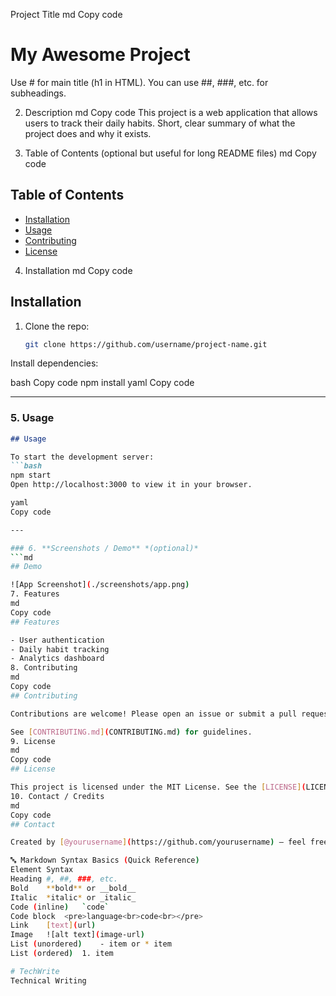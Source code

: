  Project Title
md
Copy code
# My Awesome Project
Use # for main title (h1 in HTML). You can use ##, ###, etc. for subheadings.

2. Description
md
Copy code
This project is a web application that allows users to track their daily habits.
Short, clear summary of what the project does and why it exists.

3. Table of Contents (optional but useful for long README files)
md
Copy code
## Table of Contents
- [Installation](#installation)
- [Usage](#usage)
- [Contributing](#contributing)
- [License](#license)
4. Installation
md
Copy code
## Installation

1. Clone the repo:
   ```bash
   git clone https://github.com/username/project-name.git
Install dependencies:

bash
Copy code
npm install
yaml
Copy code

---

### 5. **Usage**
```md
## Usage

To start the development server:
```bash
npm start
Open http://localhost:3000 to view it in your browser.

yaml
Copy code

---

### 6. **Screenshots / Demo** *(optional)*
```md
## Demo

![App Screenshot](./screenshots/app.png)
7. Features
md
Copy code
## Features

- User authentication
- Daily habit tracking
- Analytics dashboard
8. Contributing
md
Copy code
## Contributing

Contributions are welcome! Please open an issue or submit a pull request.

See [CONTRIBUTING.md](CONTRIBUTING.md) for guidelines.
9. License
md
Copy code
## License

This project is licensed under the MIT License. See the [LICENSE](LICENSE) file for details.
10. Contact / Credits
md
Copy code
## Contact

Created by [@yourusername](https://github.com/yourusername) – feel free to reach out!

🔤 Markdown Syntax Basics (Quick Reference)
Element	Syntax
Heading	#, ##, ###, etc.
Bold	**bold** or __bold__
Italic	*italic* or _italic_
Code (inline)	`code`
Code block	<pre>language<br>code<br></pre>
Link	[text](url)
Image	![alt text](image-url)
List (unordered)	- item or * item
List (ordered)	1. item

# TechWrite
Technical Writing
